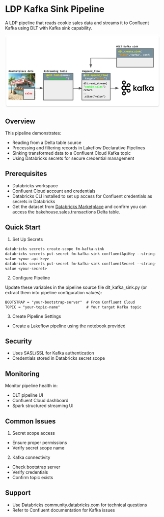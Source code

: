 # LDP Kafka Sink Pipeline
A LDP pipeline that reads cookie sales data and streams it to Confluent Kafka using DLT with Kafka sink capability.


![img](misc/diag.png)


## Overview
This pipeline demonstrates:
- Reading from a Delta table source 
- Processing and filtering records in Lakeflow Declarative Pipelines
- Sinking transformed data to a Confluent Cloud Kafka topic
- Using Databricks secrets for secure credential management

## Prerequisites
- Databricks workspace
- Confluent Cloud account and credentials
- Databricks CLI installed to set up access for Confluent credentials as secrets in Databricks
- Get the dataset from [Databricks Marketplace](https://marketplace.databricks.com/details/f8498740-31ea-49f8-9206-1bbf533f3993/Databricks_Cookies-Dataset-DAIS-2024-) and confirm you can access the bakehouse.sales.transactions Delta table.


## Quick Start
1. Set Up Secrets
```
databricks secrets create-scope fm-kafka-sink
databricks secrets put-secret fm-kafka-sink confluentApiKey --string-value <your-api-key>
databricks secrets put-secret fm-kafka-sink confluentSecret --string-value <your-secret>
```

2. Configure Pipeline

Update these variables in the pipeline source file dlt_kafka_sink.py (or extract them into pipeline configuration values):
```
BOOTSTRAP = "your-bootstrap-server"  # From Confluent Cloud
TOPIC = "your-topic-name"            # Your target Kafka topic
```
3. Create Pipeline Settings

- Create a Lakeflow pipeline using the notebook provided 


## Security
- Uses SASL/SSL for Kafka authentication
- Credentials stored in Databricks secret scope


## Monitoring
Monitor pipeline health in:
- DLT pipeline UI
- Confluent Cloud dashboard
- Spark structured streaming UI

## Common Issues
1. Secret scope access
- Ensure proper permissions
- Verify secret scope name
   
2. Kafka connectivity
- Check bootstrap server
- Verify credentials
- Confirm topic exists

## Support
- Use Databricks community.databricks.com for technical questions
- Refer to Confluent documentation for Kafka issues